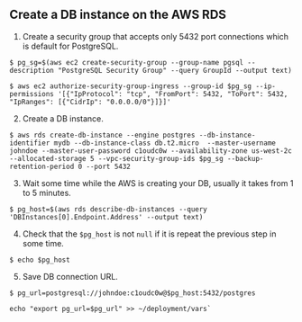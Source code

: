 ## Create a DB instance on the AWS RDS

1. Create a security group that accepts only 5432 port connections which is default for PostgreSQL.

```
$ pg_sg=$(aws ec2 create-security-group --group-name pgsql --description "PostgreSQL Security Group" --query GroupId --output text)

$ aws ec2 authorize-security-group-ingress --group-id $pg_sg --ip-permissions '[{"IpProtocol": "tcp", "FromPort": 5432, "ToPort": 5432, "IpRanges": [{"CidrIp": "0.0.0.0/0"}]}]'
```

2. Create a DB instance.

```
$ aws rds create-db-instance --engine postgres --db-instance-identifier mydb --db-instance-class db.t2.micro  --master-username johndoe --master-user-password c1oudc0w --availability-zone us-west-2c --allocated-storage 5 --vpc-security-group-ids $pg_sg --backup-retention-period 0 --port 5432
```

3. Wait some time while the AWS is creating your DB, usually it takes from 1 to 5 minutes.

```
$ pg_host=$(aws rds describe-db-instances --query 'DBInstances[0].Endpoint.Address' --output text)
```

4. Check that the `$pg_host` is not `null` if it is repeat the previous step in some time.

```
$ echo $pg_host
```

5. Save DB connection URL.

```
$ pg_url=postgresql://johndoe:c1oudc0w@$pg_host:5432/postgres

echo "export pg_url=$pg_url" >> ~/deployment/vars`
```
